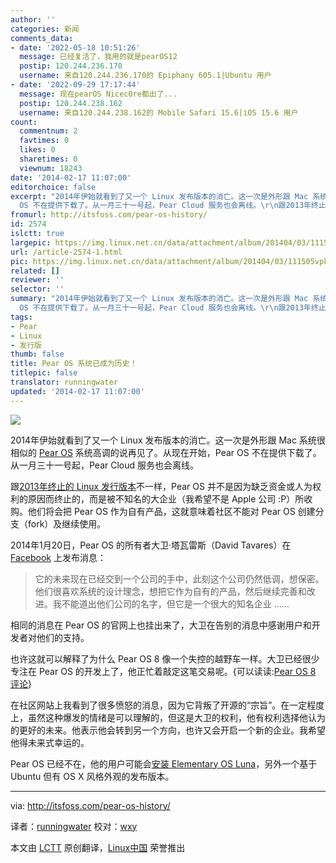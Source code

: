 ```yaml
---
author: ''
categories: 新闻
comments_data:
- date: '2022-05-18 10:51:26'
  message: 已经复活了，我用的就是pearOS12
  postip: 120.244.236.170
  username: 来自120.244.236.170的 Epiphany 605.1|Ubuntu 用户
- date: '2022-09-29 17:17:44'
  message: 现在pearOS Nicec0re都出了...
  postip: 120.244.238.162
  username: 来自120.244.238.162的 Mobile Safari 15.6|iOS 15.6 用户
count:
  commentnum: 2
  favtimes: 0
  likes: 0
  sharetimes: 0
  viewnum: 18243
date: '2014-02-17 11:07:00'
editorchoice: false
excerpt: "2014年伊始就看到了又一个 Linux 发布版本的消亡。这一次是外形跟 Mac 系统很相似的 Pear OS 系统高调的说再见了。从现在开始，Pear
  OS 不在提供下载了。从一月三十一号起，Pear Cloud 服务也会离线。\r\n跟2013年终止  ..."
fromurl: http://itsfoss.com/pear-os-history/
id: 2574
islctt: true
largepic: https://img.linux.net.cn/data/attachment/album/201404/03/111505vpkhn0uhvvbaypnv.jpeg
url: /article-2574-1.html
pic: https://img.linux.net.cn/data/attachment/album/201404/03/111505vpkhn0uhvvbaypnv.jpeg.thumb.jpg
related: []
reviewer: ''
selector: ''
summary: "2014年伊始就看到了又一个 Linux 发布版本的消亡。这一次是外形跟 Mac 系统很相似的 Pear OS 系统高调的说再见了。从现在开始，Pear
  OS 不在提供下载了。从一月三十一号起，Pear Cloud 服务也会离线。\r\n跟2013年终止  ..."
tags:
- Pear
- Linux
- 发行版
thumb: false
title: Pear OS 系统已成为历史！
titlepic: false
translator: runningwater
updated: '2014-02-17 11:07:00'
---
```


![](/data/attachment/album/201404/03/111505vpkhn0uhvvbaypnv.jpeg)


2014年伊始就看到了又一个 Linux 发布版本的消亡。这一次是外形跟 Mac 系统很相似的 [Pear OS](http://pearlinux.fr/) 系统高调的说再见了。从现在开始，Pear OS 不在提供下载了。从一月三十一号起，Pear Cloud 服务也会离线。


跟[2013年终止的 Linux 发行版本](http://itsfoss.com/year-2013-linux-2-linux-distributions-discontinued/)不一样，Pear OS 并不是因为缺乏资金或人为权利的原因而终止的，而是被不知名的大企业（我希望不是 Apple 公司 :P）所收购。他们将会把 Pear OS 作为自有产品，这就意味着社区不能对 Pear OS 创建分支（fork）及继续使用。


2014年1月20日，Pear OS 的所有者大卫·塔瓦雷斯（David Tavares）在 [Facebook](https://www.facebook.com/permalink.php?story_fbid=453625568072975&id=340980619337471&stream_ref=10) 上发布消息：



> 
> 它的未来现在已经交到一个公司的手中，此刻这个公司仍然低调，想保密。他们很喜欢系统的设计理念，想把它作为自有的产品，然后继续完善和改进。我不能道出他们公司的名字，但它是一个很大的知名企业 ......
> 
> 
> 


相同的消息在 Pear OS 的官网上也挂出来了，大卫在告别的消息中感谢用户和开发者对他们的支持。


也许这就可以解释了为什么 Pear OS 8 像一个失控的越野车一样。大卫已经很少专注在 Pear OS 的开发上了，他正忙着敲定这笔交易呢。{可以读读:[Pear OS 8 评论](http://itsfoss.com/pear-os-8-review/)}


在社区网站上我看到了很多愤怒的消息，因为它背叛了开源的“宗旨”。在一定程度上，虽然这种爆发的情绪是可以理解的，但这是大卫的权利，他有权利选择他认为的更好的未来。他表示他会转到另一个方向，也许又会开启一个新的企业。我希望他得未来式幸运的。


Pear OS 已经不在，他的用户可能会[安装 Elementary OS Luna](http://itsfoss.com/guide-install-elementary-os-luna/)，另外一个基于 Ubuntu 但有 OS X 风格外观的发布版本。




---


via: <http://itsfoss.com/pear-os-history/>


译者：[runningwater](https://github.com/runningwater) 校对：[wxy](https://github.com/wxy)


本文由 [LCTT](https://github.com/LCTT/TranslateProject) 原创翻译，[Linux中国](http://linux.cn/) 荣誉推出
